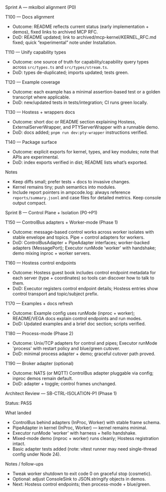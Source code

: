 Sprint A — mkolbol alignment (P0)

T100 — Docs alignment
- Outcome: README reflects current status (early implementation + demos), fixed links to archived MCP RFC.
- DoD: README updated; link to archived/mcp-kernel/KERNEL_RFC.md fixed; quick “experimental” note under Installation.

T110 — Unify capability types
- Outcome: one source of truth for capability/capability query types across `src/types.ts` and `src/types/stream.ts`.
- DoD: types de-duplicated; imports updated; tests green.

T120 — Example coverage
- Outcome: each example has a minimal assertion-based test or a golden transcript where applicable.
- DoD: new/updated tests in tests/integration; CI runs green locally.

T130 — Hostess + wrappers docs
- Outcome: short doc or README section explaining Hostess, ExternalServerWrapper, and PTYServerWrapper with a runnable demo.
- DoD: docs added; `pnpm run dev:pty-wrapper` instructions verified.

T140 — Package surface
- Outcome: explicit exports for kernel, types, and key modules; note that APIs are experimental.
- DoD: index exports verified in dist; README lists what’s exported.

Notes
- Keep diffs small; prefer tests + docs to invasive changes.
- Kernel remains tiny; push semantics into modules.
- Include report pointers in ampcode.log: always reference `reports/summary.jsonl` and case files for detailed metrics. Keep console output compact.

Sprint B — Control Plane + Isolation (P0→P1)

T150 — ControlBus adapters + Worker-mode (Phase 1)
- Outcome: message-based control works across worker isolates with stable envelope and topics. Pipe + control adapters for workers.
- DoD: ControlBusAdapter + PipeAdapter interfaces; worker-backed adapters (MessagePort); Executor runMode 'worker' with handshake; demo mixing inproc + worker servers.

T160 — Hostess control endpoints
- Outcome: Hostess guest book includes control endpoint metadata for each server (type + coordinates) so tools can discover how to talk to them.
- DoD: Executor registers control endpoint details; Hostess entries show control transport and topic/subject prefix.

T170 — Examples + docs refresh
- Outcome: Example config uses runMode (inproc + worker); README/VEGA docs explain control endpoints and run modes.
- DoD: Updated examples and a brief doc section; scripts verified.

T180 — Process-mode (Phase 2)
- Outcome: Unix/TCP adapters for control and pipes; Executor runMode 'process' with restart policy and blue/green cutover.
- DoD: minimal process adapter + demo; graceful cutover path proved.

T190 — Broker adapter (optional)
- Outcome: NATS (or MQTT) ControlBus adapter pluggable via config; inproc demos remain default.
- DoD: adapter + toggle; control frames unchanged.

Architect Review — SB-CTRL-ISOLATION-P1 (Phase 1)

Status: PASS

What landed
- ControlBus behind adapters (InProc, Worker) with stable frame schema.
- PipeAdapter in kernel (InProc, Worker) — kernel remains minimal.
- Executor runMode 'worker' with harness + hello handshake.
- Mixed-mode demo (inproc + worker) runs cleanly; Hostess registration intact.
- Basic adapter tests added (note: vitest runner may need single-thread config under Node 24).

Notes / follow-ups
- Tweak worker shutdown to exit code 0 on graceful stop (cosmetic).
- Optional: adjust ConsoleSink to JSON.stringify objects in demos.
- Next: Hostess control endpoints; then process-mode + blue/green.
